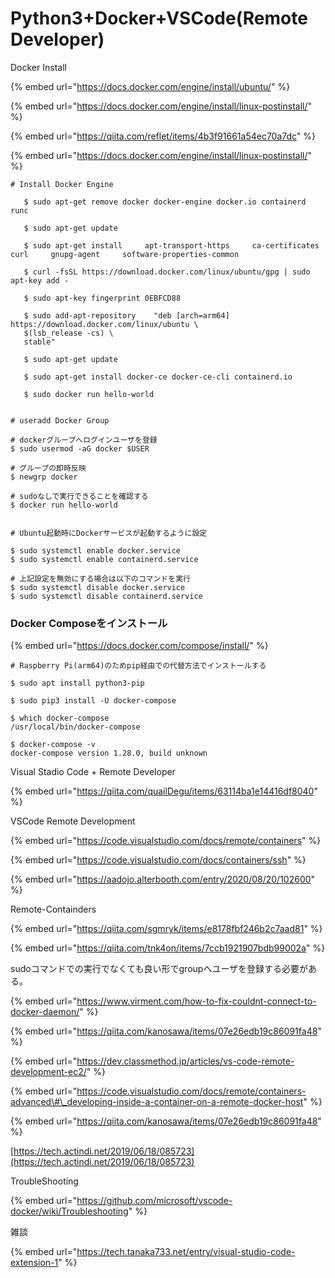 # Python3+Docker+VSCode\(Remote Developer\)

Docker Install

{% embed url="https://docs.docker.com/engine/install/ubuntu/" %}

{% embed url="https://docs.docker.com/engine/install/linux-postinstall/" %}



{% embed url="https://qiita.com/reflet/items/4b3f91661a54ec70a7dc" %}

{% embed url="https://docs.docker.com/engine/install/linux-postinstall/" %}

```text
# Install Docker Engine
   
   $ sudo apt-get remove docker docker-engine docker.io containerd runc
   
   $ sudo apt-get update
   
   $ sudo apt-get install     apt-transport-https     ca-certificates     curl     gnupg-agent     software-properties-common
   
   $ curl -fsSL https://download.docker.com/linux/ubuntu/gpg | sudo apt-key add -
   
   $ sudo apt-key fingerprint 0EBFCD88
   
   $ sudo add-apt-repository    "deb [arch=arm64] https://download.docker.com/linux/ubuntu \
   $(lsb_release -cs) \
   stable"
   
   $ sudo apt-get update
   
   $ sudo apt-get install docker-ce docker-ce-cli containerd.io   

   $ sudo docker run hello-world

            
# useradd Docker Group

# dockerグループへログインユーザを登録
$ sudo usermod -aG docker $USER

# グループの即時反映
$ newgrp docker

# sudoなしで実行できることを確認する
$ docker run hello-world


# Ubuntu起動時にDockerサービスが起動するように設定

$ sudo systemctl enable docker.service
$ sudo systemctl enable containerd.service

# 上記設定を無効にする場合は以下のコマンドを実行
$ sudo systemctl disable docker.service
$ sudo systemctl disable containerd.service

```

### 

### Docker Composeをインストール

{% embed url="https://docs.docker.com/compose/install/" %}

```text
# Raspberry Pi(arm64)のためpip経由での代替方法でインストールする

$ sudo apt install python3-pip

$ sudo pip3 install -U docker-compose

$ which docker-compose
/usr/local/bin/docker-compose

$ docker-compose -v
docker-compose version 1.28.0, build unknown

```





Visual Stadio Code + Remote Developer

{% embed url="https://qiita.com/quailDegu/items/63114ba1e14416df8040" %}



VSCode Remote Development

{% embed url="https://code.visualstudio.com/docs/remote/containers" %}

{% embed url="https://code.visualstudio.com/docs/containers/ssh" %}

{% embed url="https://aadojo.alterbooth.com/entry/2020/08/20/102600" %}





Remote-Containders

{% embed url="https://qiita.com/sgmryk/items/e8178fbf246b2c7aad81" %}

{% embed url="https://qiita.com/tnk4on/items/7ccb1921907bdb99002a" %}

sudoコマンドでの実行でなくても良い形でgroupへユーザを登録する必要がある。

{% embed url="https://www.virment.com/how-to-fix-couldnt-connect-to-docker-daemon/" %}

{% embed url="https://qiita.com/kanosawa/items/07e26edb19c86091fa48" %}

{% embed url="https://dev.classmethod.jp/articles/vs-code-remote-development-ec2/" %}



{% embed url="https://code.visualstudio.com/docs/remote/containers-advanced\#\_developing-inside-a-container-on-a-remote-docker-host" %}

{% embed url="https://qiita.com/kanosawa/items/07e26edb19c86091fa48" %}

[https://tech.actindi.net/2019/06/18/085723](https://tech.actindi.net/2019/06/18/085723)  




TroubleShooting

{% embed url="https://github.com/microsoft/vscode-docker/wiki/Troubleshooting" %}



雑談

{% embed url="https://tech.tanaka733.net/entry/visual-studio-code-extension-1" %}




